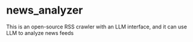 # news_analyzer
This is an open-source RSS crawler with an LLM interface, and it can use LLM to analyze news feeds
